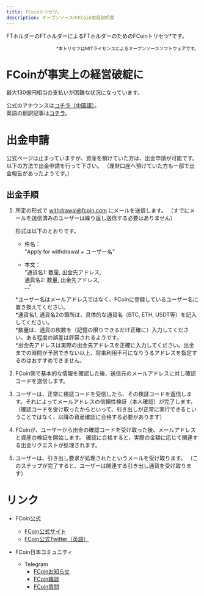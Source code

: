 ```yaml
---
title: FCoinトリセツ。
description: オープンソースのFCoin取扱説明書
---
```


FTホルダーのFTホルダーによるFTホルダーのためのFCoinトリセツ*です。  
<div style="text-align: right;">
    <small>*本トリセツはMITライセンスによるオープンソースソフトウェアです。</small>
</div> 


# FCoinが事実上の経営破綻に

最大130億円相当の支払いが困難な状況になっています。  

公式のアナウンスは[コチラ（中国語）](https://fcoin.zendesk.com/hc/zh-cn/articles/360043503273-FCoin%E7%9C%9F%E7%9B%B8)。  
英語の翻訳記事は[コチラ](https://www.reddit.com/r/FCoin_Official/comments/f579v4/fcoin_truth/)。  


# 出金申請
公式ページは止まっていますが、資産を預けていた方は、出金申請が可能です。
以下の方法で出金申請を行って下さい。
（理財口座へ預けていた方も一部で出金報告があったようです。）

## 出金手順
1. 所定の形式で withdrawal@fcoin.com にメールを送信します。
（すでにメールを送信済みのユーザーは繰り返し送信する必要はありません）

    形式は以下のとおりです。
    
    - 件名：  
    "Apply for withdrawal + ユーザー名"
    
    - 本文：  
    "通貨名1: 数量, 出金先アドレス,  
     通貨名2: 数量, 出金先アドレス,  
     ...”
     
     *ユーザー名はメールアドレスではなく、FCoinに登録しているユーザー名に置き換えてください。  
     *通貨名1, 通貨名2の箇所は、具体的な通貨名（BTC, ETH, USDT等）を記入してください。  
     *数量は、通貨の枚数を（記憶の限りできるだけ正確に）入力してください。ある程度の誤差は許容されるようです。  
     *出金先アドレスは実際の出金先アドレスを正確に入力してください。出金までの時間が予測できない以上、将来利用不可になりうるアドレスを指定するのはおすすめできません。  
     

2. FCoin側で基本的な情報を確認した後、送信元のメールアドレスに対し確認コードを送信します。

3. ユーザーは、正常に検証コードを受信したら、その検証コードを返信します。それによってメールアドレスの信頼性検証（本人確認）が完了します。
（確認コードを受け取ったからといって、引き出しが正常に実行できるということではなく、以降の資産確認に合格する必要があります）

4. FCoinが、ユーザーから出金の確認コードを受け取った後、メールアドレスと資産の検証を開始します。
確認に合格すると、実際の金額に応じて関連する出金リクエストが処理されます。

5. ユーザーは、引き出し要求が処理されたというメールを受け取ります。
（このステップが完了すると、ユーザーは関連する引き出し通貨を受け取ります）


# リンク
- FCoin公式
    - [FCoin公式サイト](https://www.fcoin.com)
    - [FCoin公式Twitter（英語）](https://twitter.com/FCoinOfficial)

- FCoin日本コミュニティ
    - Telegram
        - [FCoinお知らせ](https://t.me/fcoinfanjapanese)
        - [FCoin雑談](https://t.me/fcoinchatjapanese)
        - [FCoin質問](https://t.me/joinchat/H6Li9VMbf4A0XPt6DeJgVA)
